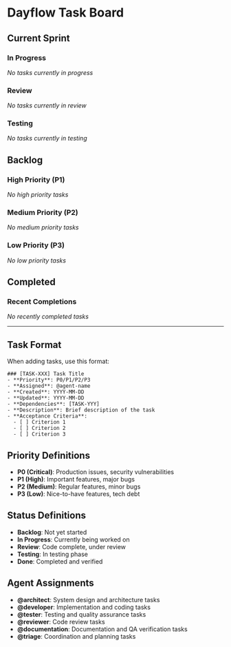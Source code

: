 # Dayflow Task Board

## Current Sprint

### In Progress
_No tasks currently in progress_

### Review
_No tasks currently in review_

### Testing
_No tasks currently in testing_

## Backlog

### High Priority (P1)
_No high priority tasks_

### Medium Priority (P2)
_No medium priority tasks_

### Low Priority (P3)
_No low priority tasks_

## Completed

### Recent Completions
_No recently completed tasks_

---

## Task Format

When adding tasks, use this format:

```
### [TASK-XXX] Task Title
- **Priority**: P0/P1/P2/P3
- **Assigned**: @agent-name
- **Created**: YYYY-MM-DD
- **Updated**: YYYY-MM-DD
- **Dependencies**: [TASK-YYY]
- **Description**: Brief description of the task
- **Acceptance Criteria**:
  - [ ] Criterion 1
  - [ ] Criterion 2
  - [ ] Criterion 3
```

## Priority Definitions

- **P0 (Critical)**: Production issues, security vulnerabilities
- **P1 (High)**: Important features, major bugs
- **P2 (Medium)**: Regular features, minor bugs
- **P3 (Low)**: Nice-to-have features, tech debt

## Status Definitions

- **Backlog**: Not yet started
- **In Progress**: Currently being worked on
- **Review**: Code complete, under review
- **Testing**: In testing phase
- **Done**: Completed and verified

## Agent Assignments

- **@architect**: System design and architecture tasks
- **@developer**: Implementation and coding tasks
- **@tester**: Testing and quality assurance tasks
- **@reviewer**: Code review tasks
- **@documentation**: Documentation and QA verification tasks
- **@triage**: Coordination and planning tasks